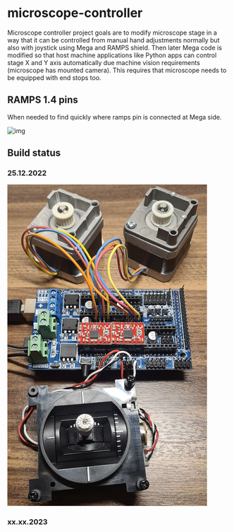# microscope-controller

Microscope controller project goals are to modify microscope stage in a way that it can be
controlled from manual hand adjustments normally but also with joystick using Mega and RAMPS shield.
Then later Mega code is modified so that host machine applications like Python apps can control stage
X and Y axis automatically due machine vision requirements (microscope has mounted camera).
This requires that microscope needs to be equipped with end stops too.

## RAMPS 1.4 pins

When needed to find quickly where ramps pin is connected at Mega side.

![img](https://reprap.org/mediawiki/images/3/3f/Arduinomegapololushieldschematic.png)

## Build status

### 25.12.2022

![img-2](./photos/20221225.png)

### xx.xx.2023
